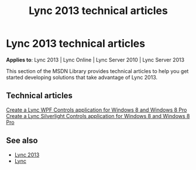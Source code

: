 ﻿---
title: Lync 2013 technical articles
TOCTitle: '@NoTitle'
ms:assetid: 19a8651d-2fb4-44a5-bf83-d6ae5291cce0
ms:mtpsurl: https://msdn.microsoft.com/en-us/library/Dn194142(v=office.15)
ms:contentKeyID: 52822158
ms.date: 07/25/2014
mtps_version: v=office.15
---

# Lync 2013 technical articles

**Applies to**: Lync 2013 | Lync Online | Lync Server 2010 | Lync Server 2013

This section of the MSDN Library provides technical articles to help you get started developing solutions that take advantage of Lync 2013.

## Technical articles

[Create a Lync WPF Controls application for Windows 8 and Windows 8 Pro](create-a-lync-wpf-controls-application-for-windows-8.md)
[Create a Lync Silverlight Controls application for Windows 8 and Windows 8 Pro](create-a-lync-silverlight-controls-application-for-windows-8.md)

## See also

- [Lync 2013](../lync-2013.md)
- [Lync](http://msdn.microsoft.com/en-us/library/gg455051\(v=office.14\).aspx)


